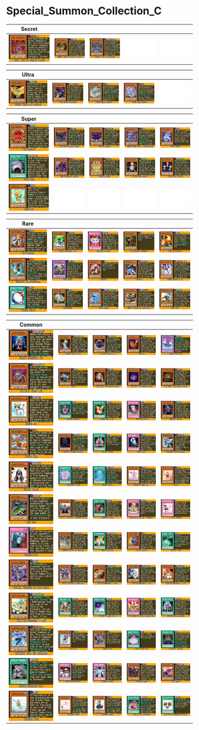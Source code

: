 # Special_Summon_Collection_C

|Secret| | | | |
|---|---|---|---|---|
|[![Uria, Lord of Searing Flames ](../images/WC6-EN/2012-UriaLordofSearingFlames-WC6-EN-VG.png)](https://yugipedia.com/wiki/Uria,_Lord_of_Searing_Flames_(World_Championship_2006))|[![Hamon, Lord of Striking Thunder ](../images/WC6-EN/2013-HamonLordofStrikingThunder-WC6-EN-VG.png)](https://yugipedia.com/wiki/Hamon,_Lord_of_Striking_Thunder_(World_Championship_2006))|[![Raviel, Lord of Phantasms ](../images/WC6-EN/2014-RavielLordofPhantasms-WC6-EN-VG.png)](https://yugipedia.com/wiki/Raviel,_Lord_of_Phantasms_(World_Championship_2006))|![Blank](../images/Blank.png)|![Blank](../images/Blank.png)|

|Ultra| | | | |
|---|---|---|---|---|
|[![Sacred Phoenix of Nephthys ](../images/WC6-EN/1757-SacredPhoenixofNephthys-WC6-EN-VG.png)](https://yugipedia.com/wiki/Sacred_Phoenix_of_Nephthys_(World_Championship_2006))|[![Dark Ruler Vandalgyon ](../images/WC6-EN/1895-DarkRulerVandalgyon-WC6-EN-VG.png)](https://yugipedia.com/wiki/Dark_Ruler_Vandalgyon_(World_Championship_2006))|[![Cyber Barrier Dragon ](../images/WC6-EN/2017-CyberBarrierDragon-WC6-EN-VG.png)](https://yugipedia.com/wiki/Cyber_Barrier_Dragon_(World_Championship_2006))|[![Cyber Laser Dragon ](../images/WC6-EN/2018-CyberLaserDragon-WC6-EN-VG.png)](https://yugipedia.com/wiki/Cyber_Laser_Dragon_(World_Championship_2006))|![Blank](../images/Blank.png)|

|Super| | | | |
|---|---|---|---|---|
|[![The Creator ](../images/WC6-EN/1701-TheCreator-WC6-EN-VG.png)](https://yugipedia.com/wiki/The_Creator_(World_Championship_2006))|[![Red-Eyes Darkness Dragon ](../images/WC6-EN/1810-RedEyesDarknessDragon-WC6-EN-VG.png)](https://yugipedia.com/wiki/Red-Eyes_Darkness_Dragon_(World_Championship_2006))|[![Vampire Genesis ](../images/WC6-EN/1811-VampireGenesis-WC6-EN-VG.png)](https://yugipedia.com/wiki/Vampire_Genesis_(World_Championship_2006))|[![Ocean Dragon Lord - Neo-Daedalus ](../images/WC6-EN/1872-OceanDragonLordNeoDaedalus-WC6-EN-VG.png)](https://yugipedia.com/wiki/Ocean_Dragon_Lord_-_Neo-Daedalus_(World_Championship_2006))|[![Cyber Dragon ](../images/WC6-EN/1880-CyberDragon-WC6-EN-VG.png)](https://yugipedia.com/wiki/Cyber_Dragon_(World_Championship_2006))|
|[![Power Bond ](../images/WC6-EN/1887-PowerBond-WC6-EN-VG.png)](https://yugipedia.com/wiki/Power_Bond_(World_Championship_2006))|[![Dark Eradicator Warlock ](../images/WC6-EN/1997-DarkEradicatorWarlock-WC6-EN-VG.png)](https://yugipedia.com/wiki/Dark_Eradicator_Warlock_(World_Championship_2006))|[![Guardian Exode ](../images/WC6-EN/2072-GuardianExode-WC6-EN-VG.png)](https://yugipedia.com/wiki/Guardian_Exode_(World_Championship_2006))|[![Helios Duo Megiste ](../images/WC6-EN/2077-HeliosDuoMegiste-WC6-EN-VG.png)](https://yugipedia.com/wiki/Helios_Duo_Megiste_(World_Championship_2006))|[![Helios Tris Megiste ](../images/WC6-EN/2078-HeliosTrisMegiste-WC6-EN-VG.png)](https://yugipedia.com/wiki/Helios_Tris_Megiste_(World_Championship_2006))|
|[![Dandylion ](../images/WC6-EN/2080-Dandylion-WC6-EN-VG.png)](https://yugipedia.com/wiki/Dandylion_(World_Championship_2006))|![Blank](../images/Blank.png)|![Blank](../images/Blank.png)|![Blank](../images/Blank.png)|![Blank](../images/Blank.png)|

|Rare| | | | |
|---|---|---|---|---|
|[![The Blockman ](../images/WC6-EN/1689-TheBlockman-WC6-EN-VG.png)](https://yugipedia.com/wiki/The_Blockman_(World_Championship_2006))|[![Silent Swordsman LV5 ](../images/WC6-EN/1691-SilentSwordsmanLV5-WC6-EN-VG.png)](https://yugipedia.com/wiki/Silent_Swordsman_LV5_(World_Championship_2006))|[![Magician's Circle ](../images/WC6-EN/1694-MagiciansCircle-WC6-EN-VG.png)](https://yugipedia.com/wiki/Magician%27s_Circle_(World_Championship_2006))|[![The Creator Incarnate ](../images/WC6-EN/1702-TheCreatorIncarnate-WC6-EN-VG.png)](https://yugipedia.com/wiki/The_Creator_Incarnate_(World_Championship_2006))|[![Hand of Nephthys ](../images/WC6-EN/1758-HandofNephthys-WC6-EN-VG.png)](https://yugipedia.com/wiki/Hand_of_Nephthys_(World_Championship_2006))|
|[![Gearfried the Swordmaster ](../images/WC6-EN/1772-GearfriedtheSwordmaster-WC6-EN-VG.png)](https://yugipedia.com/wiki/Gearfried_the_Swordmaster_(World_Championship_2006))|[![King Dragun ](../images/WC6-EN/1786-KingDragun-WC6-EN-VG.png)](https://yugipedia.com/wiki/King_Dragun_(World_Championship_2006))|[![Kaibaman ](../images/WC6-EN/1812-Kaibaman-WC6-EN-VG.png)](https://yugipedia.com/wiki/Kaibaman_(World_Championship_2006))|[![UFOroid ](../images/WC6-EN/1878-UFOroid-WC6-EN-VG.png)](https://yugipedia.com/wiki/UFOroid_(World_Championship_2006))|[![Winged Kuriboh LV10 ](../images/WC6-EN/1891-WingedKuribohLV10-WC6-EN-VG.png)](https://yugipedia.com/wiki/Winged_Kuriboh_LV10_(World_Championship_2006))|
|[![Miracle Fusion ](../images/WC6-EN/1917-MiracleFusion-WC6-EN-VG.png)](https://yugipedia.com/wiki/Miracle_Fusion_(World_Championship_2006))|[![Hydrogeddon ](../images/WC6-EN/1950-Hydrogeddon-WC6-EN-VG.png)](https://yugipedia.com/wiki/Hydrogeddon_(World_Championship_2006))|[![Water Dragon ](../images/WC6-EN/1952-WaterDragon-WC6-EN-VG.png)](https://yugipedia.com/wiki/Water_Dragon_(World_Championship_2006))|[![Goldd, Wu-Lord of Dark World ](../images/WC6-EN/1975-GolddWuLordofDarkWorld-WC6-EN-VG.png)](https://yugipedia.com/wiki/Goldd,_Wu-Lord_of_Dark_World_(World_Championship_2006))|[![Sand Moth ](../images/WC6-EN/2053-SandMoth-WC6-EN-VG.png)](https://yugipedia.com/wiki/Sand_Moth_(World_Championship_2006))|

|Common| | | | |
|---|---|---|---|---|
|[![Silent Swordsman LV3 ](../images/WC6-EN/1690-SilentSwordsmanLV3-WC6-EN-VG.png)](https://yugipedia.com/wiki/Silent_Swordsman_LV3_(World_Championship_2006))|[![Silent Magician LV4 ](../images/WC6-EN/1693-SilentMagicianLV4-WC6-EN-VG.png)](https://yugipedia.com/wiki/Silent_Magician_LV4_(World_Championship_2006))|[![Ultimate Insect LV3 ](../images/WC6-EN/1703-UltimateInsectLV3-WC6-EN-VG.png)](https://yugipedia.com/wiki/Ultimate_Insect_LV3_(World_Championship_2006))|[![Fox Fire ](../images/WC6-EN/1722-FoxFire-WC6-EN-VG.png)](https://yugipedia.com/wiki/Fox_Fire_(World_Championship_2006))|[![Mokey Mokey King ](../images/WC6-EN/1729-MokeyMokeyKing-WC6-EN-VG.png)](https://yugipedia.com/wiki/Mokey_Mokey_King_(World_Championship_2006))|
|[![Ultimate Insect LV5 ](../images/WC6-EN/1759-UltimateInsectLV5-WC6-EN-VG.png)](https://yugipedia.com/wiki/Ultimate_Insect_LV5_(World_Championship_2006))|[![Hyena ](../images/WC6-EN/1768-Hyena-WC6-EN-VG.png)](https://yugipedia.com/wiki/Hyena_(World_Championship_2006))|[![The Light - Hex-Sealed Fusion ](../images/WC6-EN/1777-TheLightHexSealedFusion-WC6-EN-VG.png)](https://yugipedia.com/wiki/The_Light_-_Hex-Sealed_Fusion_(World_Championship_2006))|[![The Dark - Hex-Sealed Fusion ](../images/WC6-EN/1778-TheDarkHexSealedFusion-WC6-EN-VG.png)](https://yugipedia.com/wiki/The_Dark_-_Hex-Sealed_Fusion_(World_Championship_2006))|[![The Earth - Hex-Sealed Fusion ](../images/WC6-EN/1779-TheEarthHexSealedFusion-WC6-EN-VG.png)](https://yugipedia.com/wiki/The_Earth_-_Hex-Sealed_Fusion_(World_Championship_2006))|
|[![Rescue Cat ](../images/WC6-EN/1783-RescueCat-WC6-EN-VG.png)](https://yugipedia.com/wiki/Rescue_Cat_(World_Championship_2006))|[![Release Restraint ](../images/WC6-EN/1791-ReleaseRestraint-WC6-EN-VG.png)](https://yugipedia.com/wiki/Release_Restraint_(World_Championship_2006))|[![Centrifugal Field ](../images/WC6-EN/1792-CentrifugalField-WC6-EN-VG.png)](https://yugipedia.com/wiki/Centrifugal_Field_(World_Championship_2006))|[![Beast Soul Swap ](../images/WC6-EN/1800-BeastSoulSwap-WC6-EN-VG.png)](https://yugipedia.com/wiki/Beast_Soul_Swap_(World_Championship_2006))|[![Curse of Vampire ](../images/WC6-EN/1806-CurseofVampire-WC6-EN-VG.png)](https://yugipedia.com/wiki/Curse_of_Vampire_(World_Championship_2006))|
|[![Master Monk ](../images/WC6-EN/1833-MasterMonk-WC6-EN-VG.png)](https://yugipedia.com/wiki/Master_Monk_(World_Championship_2006))|[![King of the Skull Servants ](../images/WC6-EN/1845-KingoftheSkullServants-WC6-EN-VG.png)](https://yugipedia.com/wiki/King_of_the_Skull_Servants_(World_Championship_2006))|[![Battery Charger ](../images/WC6-EN/1852-BatteryCharger-WC6-EN-VG.png)](https://yugipedia.com/wiki/Battery_Charger_(World_Championship_2006))|[![Hero Signal ](../images/WC6-EN/1860-HeroSignal-WC6-EN-VG.png)](https://yugipedia.com/wiki/Hero_Signal_(World_Championship_2006))|[![Elemental Hero Bubbleman ](../images/WC6-EN/1882-ElementalHeroBubbleman-WC6-EN-VG.png)](https://yugipedia.com/wiki/Elemental_Hero_Bubbleman_(World_Championship_2006))|
|[![Summon Priest ](../images/WC6-EN/1889-SummonPriest-WC6-EN-VG.png)](https://yugipedia.com/wiki/Summon_Priest_(World_Championship_2006))|[![Transcendent Wings ](../images/WC6-EN/1892-TranscendentWings-WC6-EN-VG.png)](https://yugipedia.com/wiki/Transcendent_Wings_(World_Championship_2006))|[![Bubble Shuffle ](../images/WC6-EN/1893-BubbleShuffle-WC6-EN-VG.png)](https://yugipedia.com/wiki/Bubble_Shuffle_(World_Championship_2006))|[![Protective Soul Ailin ](../images/WC6-EN/1907-ProtectiveSoulAilin-WC6-EN-VG.png)](https://yugipedia.com/wiki/Protective_Soul_Ailin_(World_Championship_2006))|[![Doitsu ](../images/WC6-EN/1908-Doitsu-WC6-EN-VG.png)](https://yugipedia.com/wiki/Doitsu_(World_Championship_2006))|
|[![Des Frog ](../images/WC6-EN/1909-DesFrog-WC6-EN-VG.png)](https://yugipedia.com/wiki/Des_Frog_(World_Championship_2006))|[![D.D.M. - Different Dimension Master ](../images/WC6-EN/1915-DDMDifferentDimensionMaster-WC6-EN-VG.png)](https://yugipedia.com/wiki/D.D.M._-_Different_Dimension_Master_(World_Championship_2006))|[![Dragon's Mirror ](../images/WC6-EN/1918-DragonsMirror-WC6-EN-VG.png)](https://yugipedia.com/wiki/Dragon%27s_Mirror_(World_Championship_2006))|[![Spiritual Earth Art - Kurogane ](../images/WC6-EN/1924-SpiritualEarthArtKurogane-WC6-EN-VG.png)](https://yugipedia.com/wiki/Spiritual_Earth_Art_-_Kurogane_(World_Championship_2006))|[![A Rival Appears! ](../images/WC6-EN/1928-ARivalAppears-WC6-EN-VG.png)](https://yugipedia.com/wiki/A_Rival_Appears!_(World_Championship_2006))|
|[![Conscription ](../images/WC6-EN/1932-Conscription-WC6-EN-VG.png)](https://yugipedia.com/wiki/Conscription_(World_Championship_2006))|[![Warrior Lady of the Wasteland ](../images/WC6-EN/1938-WarriorLadyoftheWasteland-WC6-EN-VG.png)](https://yugipedia.com/wiki/Warrior_Lady_of_the_Wasteland_(World_Championship_2006))|[![Level Modulation ](../images/WC6-EN/1941-LevelModulation-WC6-EN-VG.png)](https://yugipedia.com/wiki/Level_Modulation_(World_Championship_2006))|[![W-Wing Catapult ](../images/WC6-EN/1947-WWingCatapult-WC6-EN-VG.png)](https://yugipedia.com/wiki/W-Wing_Catapult_(World_Championship_2006))|[![Bonding - H2O ](../images/WC6-EN/1962-BondingH2O-WC6-EN-VG.png)](https://yugipedia.com/wiki/Bonding_-_H2O_(World_Championship_2006))|
|[![Beiige, Vanguard of Dark World ](../images/WC6-EN/1971-BeiigeVanguardofDarkWorld-WC6-EN-VG.png)](https://yugipedia.com/wiki/Beiige,_Vanguard_of_Dark_World_(World_Championship_2006))|[![Sillva, Warlord of Dark World ](../images/WC6-EN/1974-SillvaWarlordofDarkWorld-WC6-EN-VG.png)](https://yugipedia.com/wiki/Sillva,_Warlord_of_Dark_World_(World_Championship_2006))|[![Familiar-Possessed - Aussa ](../images/WC6-EN/1977-FamiliarPossessedAussa-WC6-EN-VG.png)](https://yugipedia.com/wiki/Familiar-Possessed_-_Aussa_(World_Championship_2006))|[![Familiar-Possessed - Eria ](../images/WC6-EN/1978-FamiliarPossessedEria-WC6-EN-VG.png)](https://yugipedia.com/wiki/Familiar-Possessed_-_Eria_(World_Championship_2006))|[![Familiar-Possessed - Hiita ](../images/WC6-EN/1979-FamiliarPossessedHiita-WC6-EN-VG.png)](https://yugipedia.com/wiki/Familiar-Possessed_-_Hiita_(World_Championship_2006))|
|[![Familiar-Possessed - Wynn ](../images/WC6-EN/1980-FamiliarPossessedWynn-WC6-EN-VG.png)](https://yugipedia.com/wiki/Familiar-Possessed_-_Wynn_(World_Championship_2006))|[![Boss Rush ](../images/WC6-EN/1983-BossRush-WC6-EN-VG.png)](https://yugipedia.com/wiki/Boss_Rush_(World_Championship_2006))|[![Gateway to Dark World ](../images/WC6-EN/1984-GatewaytoDarkWorld-WC6-EN-VG.png)](https://yugipedia.com/wiki/Gateway_to_Dark_World_(World_Championship_2006))|[![The League of Uniform Nomenclature ](../images/WC6-EN/1989-TheLeagueofUniformNomenclature-WC6-EN-VG.png)](https://yugipedia.com/wiki/The_League_of_Uniform_Nomenclature_(World_Championship_2006))|[![Inferno Reckless Summon ](../images/WC6-EN/2007-InfernoRecklessSummon-WC6-EN-VG.png)](https://yugipedia.com/wiki/Inferno_Reckless_Summon_(World_Championship_2006))|
|[![Elemental Hero Neo Bubbleman ](../images/WC6-EN/2015-ElementalHeroNeoBubbleman-WC6-EN-VG.png)](https://yugipedia.com/wiki/Elemental_Hero_Neo_Bubbleman_(World_Championship_2006))|[![Hero Kid ](../images/WC6-EN/2016-HeroKid-WC6-EN-VG.png)](https://yugipedia.com/wiki/Hero_Kid_(World_Championship_2006))|[![Ancient Gear ](../images/WC6-EN/2019-AncientGear-WC6-EN-VG.png)](https://yugipedia.com/wiki/Ancient_Gear_(World_Championship_2006))|[![Magnet Circle LV2 ](../images/WC6-EN/2021-MagnetCircleLV2-WC6-EN-VG.png)](https://yugipedia.com/wiki/Magnet_Circle_LV2_(World_Championship_2006))|[![Phantasmal Martyrs ](../images/WC6-EN/2023-PhantasmalMartyrs-WC6-EN-VG.png)](https://yugipedia.com/wiki/Phantasmal_Martyrs_(World_Championship_2006))|
|[![Photon Generator Unit ](../images/WC6-EN/2025-PhotonGeneratorUnit-WC6-EN-VG.png)](https://yugipedia.com/wiki/Photon_Generator_Unit_(World_Championship_2006))|[![Attack Reflector Unit ](../images/WC6-EN/2028-AttackReflectorUnit-WC6-EN-VG.png)](https://yugipedia.com/wiki/Attack_Reflector_Unit_(World_Championship_2006))|[![Damage Condenser ](../images/WC6-EN/2029-DamageCondenser-WC6-EN-VG.png)](https://yugipedia.com/wiki/Damage_Condenser_(World_Championship_2006))|[![Anteatereatingant ](../images/WC6-EN/2043-Anteatereatingant-WC6-EN-VG.png)](https://yugipedia.com/wiki/Anteatereatingant_(World_Championship_2006))|[![Doom Dozer ](../images/WC6-EN/2045-DoomDozer-WC6-EN-VG.png)](https://yugipedia.com/wiki/Doom_Dozer_(World_Championship_2006))|
|[![Treeborn Frog ](../images/WC6-EN/2046-TreebornFrog-WC6-EN-VG.png)](https://yugipedia.com/wiki/Treeborn_Frog_(World_Championship_2006))|[![Princess Pikeru ](../images/WC6-EN/2048-PrincessPikeru-WC6-EN-VG.png)](https://yugipedia.com/wiki/Princess_Pikeru_(World_Championship_2006))|[![Princess Curran ](../images/WC6-EN/2049-PrincessCurran-WC6-EN-VG.png)](https://yugipedia.com/wiki/Princess_Curran_(World_Championship_2006))|[![Trial of the Princesses ](../images/WC6-EN/2059-TrialofthePrincesses-WC6-EN-VG.png)](https://yugipedia.com/wiki/Trial_of_the_Princesses_(World_Championship_2006))|[![The Flute of Summoning Kuriboh ](../images/WC6-EN/2070-TheFluteofSummoningKuriboh-WC6-EN-VG.png)](https://yugipedia.com/wiki/The_Flute_of_Summoning_Kuriboh_(World_Championship_2006))|
